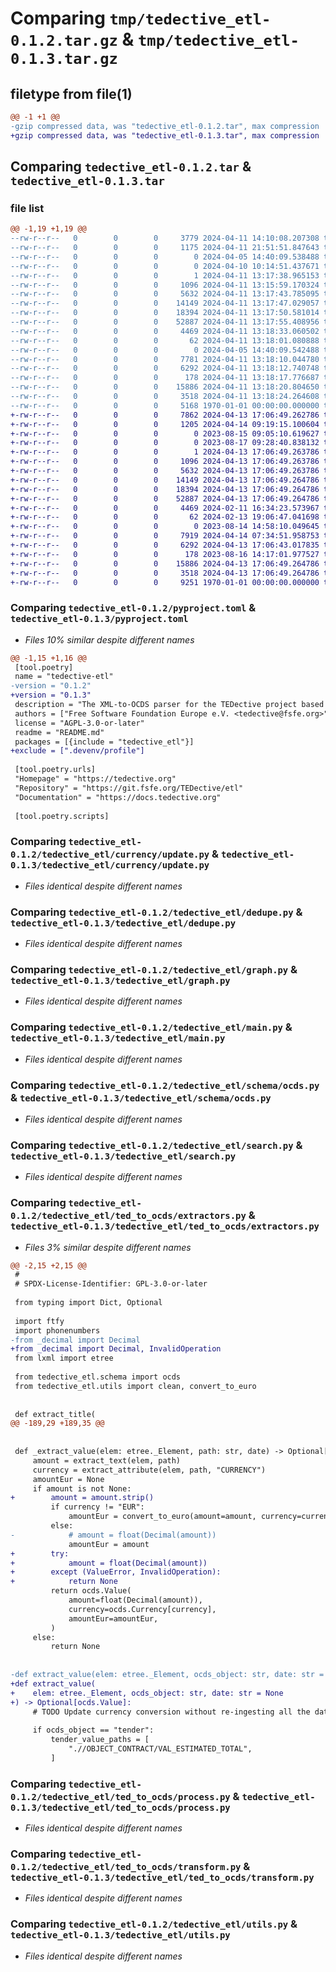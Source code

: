 # Comparing `tmp/tedective_etl-0.1.2.tar.gz` & `tmp/tedective_etl-0.1.3.tar.gz`

## filetype from file(1)

```diff
@@ -1 +1 @@
-gzip compressed data, was "tedective_etl-0.1.2.tar", max compression
+gzip compressed data, was "tedective_etl-0.1.3.tar", max compression
```

## Comparing `tedective_etl-0.1.2.tar` & `tedective_etl-0.1.3.tar`

### file list

```diff
@@ -1,19 +1,19 @@
--rw-r--r--   0        0        0     3779 2024-04-11 14:10:08.207308 tedective_etl-0.1.2/README.md
--rw-r--r--   0        0        0     1175 2024-04-11 21:51:51.847643 tedective_etl-0.1.2/pyproject.toml
--rw-r--r--   0        0        0        0 2024-04-05 14:40:09.538488 tedective_etl-0.1.2/tedective_etl/__init__.py
--rw-r--r--   0        0        0        0 2024-04-10 10:14:51.437671 tedective_etl-0.1.2/tedective_etl/currency/__init__.py
--rw-r--r--   0        0        0        1 2024-04-11 13:17:38.965153 tedective_etl-0.1.2/tedective_etl/currency/rates.json
--rw-r--r--   0        0        0     1096 2024-04-11 13:15:59.170324 tedective_etl-0.1.2/tedective_etl/currency/update.py
--rw-r--r--   0        0        0     5632 2024-04-11 13:17:43.785095 tedective_etl-0.1.2/tedective_etl/dedupe.py
--rw-r--r--   0        0        0    14149 2024-04-11 13:17:47.029057 tedective_etl-0.1.2/tedective_etl/graph.py
--rw-r--r--   0        0        0    18394 2024-04-11 13:17:50.581014 tedective_etl-0.1.2/tedective_etl/main.py
--rw-r--r--   0        0        0    52887 2024-04-11 13:17:55.408956 tedective_etl-0.1.2/tedective_etl/schema/ocds.py
--rw-r--r--   0        0        0     4469 2024-04-11 13:18:33.060502 tedective_etl-0.1.2/tedective_etl/search.py
--rw-r--r--   0        0        0       62 2024-04-11 13:18:01.080888 tedective_etl-0.1.2/tedective_etl/server.py
--rw-r--r--   0        0        0        0 2024-04-05 14:40:09.542488 tedective_etl-0.1.2/tedective_etl/ted_to_ocds/__init__.py
--rw-r--r--   0        0        0     7781 2024-04-11 13:18:10.044780 tedective_etl-0.1.2/tedective_etl/ted_to_ocds/extractors.py
--rw-r--r--   0        0        0     6292 2024-04-11 13:18:12.740748 tedective_etl-0.1.2/tedective_etl/ted_to_ocds/process.py
--rw-r--r--   0        0        0      178 2024-04-11 13:18:17.776687 tedective_etl-0.1.2/tedective_etl/ted_to_ocds/trackers.py
--rw-r--r--   0        0        0    15886 2024-04-11 13:18:20.804650 tedective_etl-0.1.2/tedective_etl/ted_to_ocds/transform.py
--rw-r--r--   0        0        0     3518 2024-04-11 13:18:24.264608 tedective_etl-0.1.2/tedective_etl/utils.py
--rw-r--r--   0        0        0     5168 1970-01-01 00:00:00.000000 tedective_etl-0.1.2/PKG-INFO
+-rw-r--r--   0        0        0     7862 2024-04-13 17:06:49.262786 tedective_etl-0.1.3/README.md
+-rw-r--r--   0        0        0     1205 2024-04-14 09:19:15.100604 tedective_etl-0.1.3/pyproject.toml
+-rw-r--r--   0        0        0        0 2023-08-15 09:05:10.619627 tedective_etl-0.1.3/tedective_etl/__init__.py
+-rw-r--r--   0        0        0        0 2023-08-17 09:28:40.838132 tedective_etl-0.1.3/tedective_etl/currency/__init__.py
+-rw-r--r--   0        0        0        1 2024-04-13 17:06:49.263786 tedective_etl-0.1.3/tedective_etl/currency/rates.json
+-rw-r--r--   0        0        0     1096 2024-04-13 17:06:49.263786 tedective_etl-0.1.3/tedective_etl/currency/update.py
+-rw-r--r--   0        0        0     5632 2024-04-13 17:06:49.263786 tedective_etl-0.1.3/tedective_etl/dedupe.py
+-rw-r--r--   0        0        0    14149 2024-04-13 17:06:49.264786 tedective_etl-0.1.3/tedective_etl/graph.py
+-rw-r--r--   0        0        0    18394 2024-04-13 17:06:49.264786 tedective_etl-0.1.3/tedective_etl/main.py
+-rw-r--r--   0        0        0    52887 2024-04-13 17:06:49.264786 tedective_etl-0.1.3/tedective_etl/schema/ocds.py
+-rw-r--r--   0        0        0     4469 2024-02-11 16:34:23.573967 tedective_etl-0.1.3/tedective_etl/search.py
+-rw-r--r--   0        0        0       62 2024-02-13 19:06:47.041698 tedective_etl-0.1.3/tedective_etl/server.py
+-rw-r--r--   0        0        0        0 2023-08-14 14:58:10.049645 tedective_etl-0.1.3/tedective_etl/ted_to_ocds/__init__.py
+-rw-r--r--   0        0        0     7919 2024-04-14 07:34:51.958753 tedective_etl-0.1.3/tedective_etl/ted_to_ocds/extractors.py
+-rw-r--r--   0        0        0     6292 2024-04-13 17:06:43.017835 tedective_etl-0.1.3/tedective_etl/ted_to_ocds/process.py
+-rw-r--r--   0        0        0      178 2023-08-16 14:17:01.977527 tedective_etl-0.1.3/tedective_etl/ted_to_ocds/trackers.py
+-rw-r--r--   0        0        0    15886 2024-04-13 17:06:49.264786 tedective_etl-0.1.3/tedective_etl/ted_to_ocds/transform.py
+-rw-r--r--   0        0        0     3518 2024-04-13 17:06:49.264786 tedective_etl-0.1.3/tedective_etl/utils.py
+-rw-r--r--   0        0        0     9251 1970-01-01 00:00:00.000000 tedective_etl-0.1.3/PKG-INFO
```

### Comparing `tedective_etl-0.1.2/pyproject.toml` & `tedective_etl-0.1.3/pyproject.toml`

 * *Files 10% similar despite different names*

```diff
@@ -1,15 +1,16 @@
 [tool.poetry]
 name = "tedective-etl"
-version = "0.1.2"
+version = "0.1.3"
 description = "The XML-to-OCDS parser for the TEDective project based on lxml"
 authors = ["Free Software Foundation Europe e.V. <tedective@fsfe.org>"]
 license = "AGPL-3.0-or-later"
 readme = "README.md"
 packages = [{include = "tedective_etl"}]
+exclude = [".devenv/profile"]
 
 [tool.poetry.urls]
 "Homepage" = "https://tedective.org"
 "Repository" = "https://git.fsfe.org/TEDective/etl"
 "Documentation" = "https://docs.tedective.org"
 
 [tool.poetry.scripts]
```

### Comparing `tedective_etl-0.1.2/tedective_etl/currency/update.py` & `tedective_etl-0.1.3/tedective_etl/currency/update.py`

 * *Files identical despite different names*

### Comparing `tedective_etl-0.1.2/tedective_etl/dedupe.py` & `tedective_etl-0.1.3/tedective_etl/dedupe.py`

 * *Files identical despite different names*

### Comparing `tedective_etl-0.1.2/tedective_etl/graph.py` & `tedective_etl-0.1.3/tedective_etl/graph.py`

 * *Files identical despite different names*

### Comparing `tedective_etl-0.1.2/tedective_etl/main.py` & `tedective_etl-0.1.3/tedective_etl/main.py`

 * *Files identical despite different names*

### Comparing `tedective_etl-0.1.2/tedective_etl/schema/ocds.py` & `tedective_etl-0.1.3/tedective_etl/schema/ocds.py`

 * *Files identical despite different names*

### Comparing `tedective_etl-0.1.2/tedective_etl/search.py` & `tedective_etl-0.1.3/tedective_etl/search.py`

 * *Files identical despite different names*

### Comparing `tedective_etl-0.1.2/tedective_etl/ted_to_ocds/extractors.py` & `tedective_etl-0.1.3/tedective_etl/ted_to_ocds/extractors.py`

 * *Files 3% similar despite different names*

```diff
@@ -2,15 +2,15 @@
 #
 # SPDX-License-Identifier: GPL-3.0-or-later
 
 from typing import Dict, Optional
 
 import ftfy
 import phonenumbers
-from _decimal import Decimal
+from _decimal import Decimal, InvalidOperation
 from lxml import etree
 
 from tedective_etl.schema import ocds
 from tedective_etl.utils import clean, convert_to_euro
 
 
 def extract_title(
@@ -189,29 +189,35 @@
 
 
 def _extract_value(elem: etree._Element, path: str, date) -> Optional[ocds.Value]:
     amount = extract_text(elem, path)
     currency = extract_attribute(elem, path, "CURRENCY")
     amountEur = None
     if amount is not None:
+        amount = amount.strip()
         if currency != "EUR":
             amountEur = convert_to_euro(amount=amount, currency=currency, date=date)
         else:
-            # amount = float(Decimal(amount))
             amountEur = amount
+        try:
+            amount = float(Decimal(amount))
+        except (ValueError, InvalidOperation):
+            return None
         return ocds.Value(
             amount=float(Decimal(amount)),
             currency=ocds.Currency[currency],
             amountEur=amountEur,
         )
     else:
         return None
 
 
-def extract_value(elem: etree._Element, ocds_object: str, date: str = None) -> Optional[ocds.Value]:
+def extract_value(
+    elem: etree._Element, ocds_object: str, date: str = None
+) -> Optional[ocds.Value]:
     # TODO Update currency conversion without re-ingesting all the data
 
     if ocds_object == "tender":
         tender_value_paths = [
             ".//OBJECT_CONTRACT/VAL_ESTIMATED_TOTAL",
         ]
```

### Comparing `tedective_etl-0.1.2/tedective_etl/ted_to_ocds/process.py` & `tedective_etl-0.1.3/tedective_etl/ted_to_ocds/process.py`

 * *Files identical despite different names*

### Comparing `tedective_etl-0.1.2/tedective_etl/ted_to_ocds/transform.py` & `tedective_etl-0.1.3/tedective_etl/ted_to_ocds/transform.py`

 * *Files identical despite different names*

### Comparing `tedective_etl-0.1.2/tedective_etl/utils.py` & `tedective_etl-0.1.3/tedective_etl/utils.py`

 * *Files identical despite different names*

